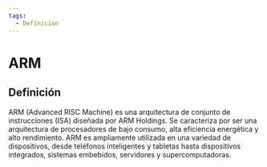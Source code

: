 ```yaml
---
tags:
  - Definicion
---
```

# ARM

## Definición

ARM (Advanced RISC Machine) es una arquitectura de conjunto de instrucciones (ISA) diseñada por ARM Holdings. Se caracteriza por ser una arquitectura de procesadores de bajo consumo, alta eficiencia energética y alto rendimiento. ARM es ampliamente utilizada en una variedad de dispositivos, desde teléfonos inteligentes y tabletas hasta dispositivos integrados, sistemas embebidos, servidores y supercomputadoras.